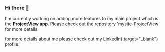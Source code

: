 ### Hi there 👋

I'm currently working on adding more features to my main project which is the **ProjectView app**. Please check out the repository 'mysite-ProjectView' for more details.

for more details about me please check out my [LinkedIn](https://www.linkedin.com/in/stanis%C5%82aw-smith-49b6731b3/){:target="_blank"} profile.

<a href="https://www.linkedin.com/in/stanis%C5%82aw-smith-49b6731b3/" target="_blank" rel="noopener noreferrer">
  
<!--
**stachusmith/stachusmith** is a ✨ _special_ ✨ repository because its `README.md` (this file) appears on your GitHub profile.

Here are some ideas to get you started:

- 🔭 I’m currently working on ...
- 🌱 I’m currently learning ...
- 👯 I’m looking to collaborate on ...
- 🤔 I’m looking for help with ...
- 💬 Ask me about ...
- 📫 How to reach me: ...
- 😄 Pronouns: ...
- ⚡ Fun fact: ...
-->
